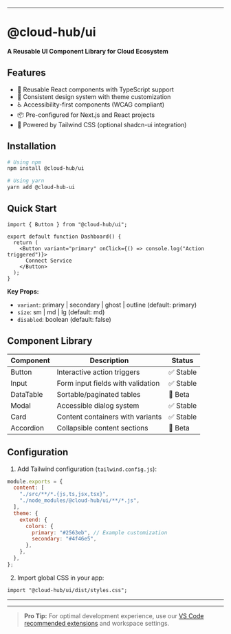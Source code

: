 
---

# @cloud-hub/ui

**A Reusable UI Component Library for Cloud Ecosystem**

## Features

- 🧩 Reusable React components with TypeScript support
- 🎨 Consistent design system with theme customization
- ♿ Accessibility-first components (WCAG compliant)
- 📦 Pre-configured for Next.js and React projects
- 💅 Powered by Tailwind CSS (optional shadcn-ui integration)

## Installation

```bash
# Using npm
npm install @cloud-hub/ui

# Using yarn
yarn add @cloud-hub-ui
```

## Quick Start

```tsx
import { Button } from "@cloud-hub/ui";

export default function Dashboard() {
  return (
    <Button variant="primary" onClick={() => console.log("Action triggered")}>
      Connect Service
    </Button>
  );
}
```

**Key Props:**

- `variant`: primary | secondary | ghost | outline (default: primary)
- `size`: sm | md | lg (default: md)
- `disabled`: boolean (default: false)

## Component Library

| Component | Description                       | Status    |
| --------- | --------------------------------- | --------- |
| Button    | Interactive action triggers       | ✅ Stable |
| Input     | Form input fields with validation | ✅ Stable |
| DataTable | Sortable/paginated tables         | 🚧 Beta   |
| Modal     | Accessible dialog system          | ✅ Stable |
| Card      | Content containers with variants  | ✅ Stable |
| Accordion | Collapsible content sections      | 🚧 Beta   |

## Configuration

1. Add Tailwind configuration (`tailwind.config.js`):

```js
module.exports = {
  content: [
    "./src/**/*.{js,ts,jsx,tsx}",
    "./node_modules/@cloud-hub/ui/**/*.js",
  ],
  theme: {
    extend: {
      colors: {
        primary: "#2563eb", // Example customization
        secondary: "#4f46e5",
      },
    },
  },
};
```

2. Import global CSS in your app:

```tsx
import "@cloud-hub/ui/dist/styles.css";
```

---


---

> **Pro Tip:** For optimal development experience, use our [VS Code recommended extensions](.vscode/extensions.json) and workspace settings.
